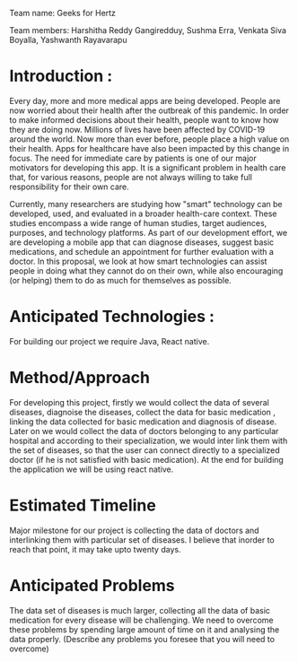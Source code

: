 Team name: Geeks for Hertz

Team members: Harshitha Reddy Gangiredduy, Sushma Erra, Venkata Siva Boyalla, Yashwanth Rayavarapu

# Introduction : 
Every day, more and more medical apps are being developed. People are now worried about their health after the outbreak of this pandemic. In order to make informed decisions about their health, people want to know how they are doing now.
Millions of lives have been affected by COVID-19 around the world. Now more than ever before, people place a high value on their health. Apps for healthcare have also been impacted by this change in focus. The need for immediate care by patients is one of our major motivators for developing this app. It is a significant problem in health care that, for various reasons, people are not always willing to take full responsibility for their own care.

Currently, many researchers are studying how "smart" technology can be developed, used, and evaluated in a broader health-care context. These studies encompass a wide range of human studies, target audiences, purposes, and technology platforms. As part of our development effort, we are developing a mobile app that can diagnose diseases, suggest basic medications, and schedule an appointment for further evaluation with a doctor. In this proposal, we look at how smart technologies can assist people in doing what they cannot do on their own, while also encouraging (or helping) them to do as much for themselves as possible.	




# Anticipated Technologies :
For building our project we require Java, React native.


# Method/Approach
For developing this project, firstly we would collect the data of several diseases, diagnoise the diseases, collect the data for basic medication , linking the data collected for basic medication and diagnosis of disease. Later on we would collect the data of doctors belonging to any particular hospital and according to their specialization, we would inter link them with the set of diseases, so that the user can connect directly to a specialized doctor (if he is not satisfied with basic medication). At the end for building the application we will be using react native.


# Estimated Timeline
Major milestone for our project is collecting the data of doctors and interlinking them with particular set of diseases. I believe that inorder to reach that point, it may take upto twenty days.


# Anticipated Problems
The data set of diseases is much larger, collecting all the data of basic medication for every disease will be challenging. We need to overcome these problems by spending large amount of time on it and analysing the data properly.
(Describe any problems you foresee that you will need to overcome)
